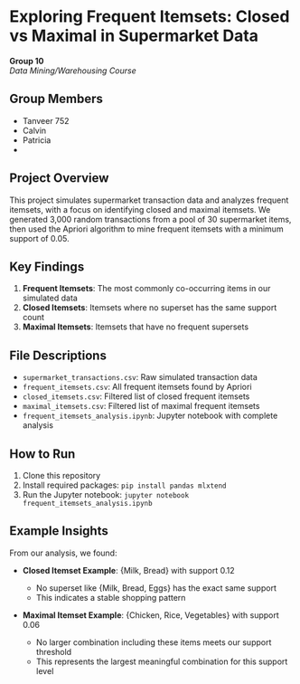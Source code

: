 # Exploring Frequent Itemsets: Closed vs Maximal in Supermarket Data

**Group 10**  
*Data Mining/Warehousing Course*

## Group Members

- Tanveer 752
- Calvin
- Patricia
- 

## Project Overview

This project simulates supermarket transaction data and analyzes frequent itemsets, with a focus on identifying closed and maximal itemsets. We generated 3,000 random transactions from a pool of 30 supermarket items, then used the Apriori algorithm to mine frequent itemsets with a minimum support of 0.05.

## Key Findings

1. **Frequent Itemsets**: The most commonly co-occurring items in our simulated data
2. **Closed Itemsets**: Itemsets where no superset has the same support count
3. **Maximal Itemsets**: Itemsets that have no frequent supersets

## File Descriptions

- `supermarket_transactions.csv`: Raw simulated transaction data
- `frequent_itemsets.csv`: All frequent itemsets found by Apriori
- `closed_itemsets.csv`: Filtered list of closed frequent itemsets
- `maximal_itemsets.csv`: Filtered list of maximal frequent itemsets
- `frequent_itemsets_analysis.ipynb`: Jupyter notebook with complete analysis

## How to Run

1. Clone this repository
2. Install required packages: `pip install pandas mlxtend`
3. Run the Jupyter notebook: `jupyter notebook frequent_itemsets_analysis.ipynb`

## Example Insights

From our analysis, we found:

- **Closed Itemset Example**: {Milk, Bread} with support 0.12
  - No superset like {Milk, Bread, Eggs} has the exact same support
  - This indicates a stable shopping pattern

- **Maximal Itemset Example**: {Chicken, Rice, Vegetables} with support 0.06
  - No larger combination including these items meets our support threshold
  - This represents the largest meaningful combination for this support level